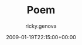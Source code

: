 ---
title: 'Poem'
posts: 3
hash: 't1006'
author: 'ricky.genova'
date: 2009-01-19T22:15:00+00:00
sources:
  - http://forums.tokipona.org/viewtopic.php%3Ft=1006.html
---